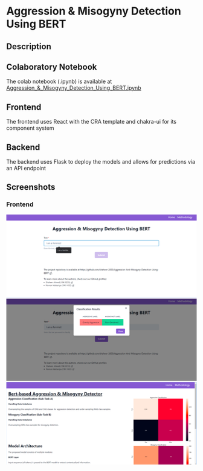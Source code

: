 # Aggression & Misogyny Detection Using BERT

## Description

## Colaboratory Notebook
The colab notebook (.ipynb) is available at [Aggression_&_Misogyny_Detection_Using_BERT.ipynb](Aggression_&_Misogyny_Detection_Using_BERT.ipynb)

## Frontend
The frontend uses React with the CRA template and chakra-ui for its component system

## Backend
The backend uses Flask to deploy the models and allows for predictions via an API endpoint

## Screenshots
### Frontend
![frontend-1](images/frontend-1.png)
![frontend-2](images/frontend-2.png)
![frontend-3](images/frontend-3.png)
